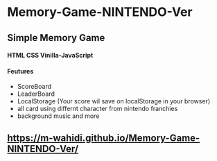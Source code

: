 # Memory-Game-NINTENDO-Ver

## Simple Memory Game
#### HTML CSS Vinilla-JavaScript
#### Feutures
- ScoreBoard
- LeaderBoard
- LocalStorage (Your score wil save on localStorage in your browser)
- all card using differnt character from nintendo franchies
- background music and more

## https://m-wahidi.github.io/Memory-Game-NINTENDO-Ver/
